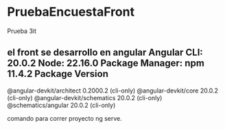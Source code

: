 # PruebaEncuestaFront
Prueba 3it

el front se desarrollo en angular 
Angular CLI: 20.0.2
Node: 22.16.0
Package Manager: npm 11.4.2
Package                      Version
------------------------------------------------------
@angular-devkit/architect    0.2000.2 (cli-only)
@angular-devkit/core         20.0.2 (cli-only)
@angular-devkit/schematics   20.0.2 (cli-only)
@schematics/angular          20.0.2 (cli-only)

comando para correr proyecto ng serve.

